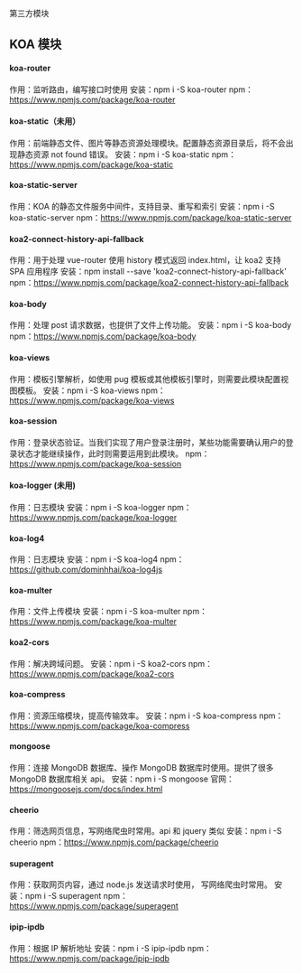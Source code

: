 第三方模块

## KOA 模块

#### koa-router

作用：监听路由，编写接口时使用
安装：npm i -S koa-router
npm： https://www.npmjs.com/package/koa-router

#### koa-static（未用）

作用：前端静态文件、图片等静态资源处理模块。配置静态资源目录后，将不会出现静态资源 not found 错误。
安装：npm i -S koa-static
npm：https://www.npmjs.com/package/koa-static

#### koa-static-server

作用：KOA 的静态文件服务中间件，支持目录、重写和索引
安装：npm i -S koa-static-server
npm：https://www.npmjs.com/package/koa-static-server

#### koa2-connect-history-api-fallback

作用：用于处理 vue-router 使用 history 模式返回 index.html，让 koa2 支持 SPA 应用程序
安装：npm install --save 'koa2-connect-history-api-fallback'
npm：https://www.npmjs.com/package/koa2-connect-history-api-fallback

#### koa-body

作用：处理 post 请求数据，也提供了文件上传功能。
安装：npm i -S koa-body
npm：https://www.npmjs.com/package/koa-body

#### koa-views

作用：模板引擎解析，如使用 pug 模板或其他模板引擎时，则需要此模块配置视图模板。
安装：npm i -S koa-views
npm：https://www.npmjs.com/package/koa-views

#### koa-session

作用：登录状态验证。当我们实现了用户登录注册时，某些功能需要确认用户的登录状态才能继续操作，此时则需要运用到此模块。
npm：https://www.npmjs.com/package/koa-session

#### koa-logger (未用)

作用：日志模块
安装：npm i -S koa-logger
npm：https://www.npmjs.com/package/koa-logger

#### koa-log4

作用：日志模块
安装：npm i -S koa-log4
npm：https://github.com/dominhhai/koa-log4js

#### koa-multer

作用：文件上传模块
安装：npm i -S koa-multer
npm：https://www.npmjs.com/package/koa-multer

#### koa2-cors

作用：解决跨域问题。
安装：npm i -S koa2-cors
npm：https://www.npmjs.com/package/koa2-cors

#### koa-compress

作用：资源压缩模块，提高传输效率。
安装：npm i -S koa-compress
npm：https://www.npmjs.com/package/koa-compress

#### mongoose

作用：连接 MongoDB 数据库、操作 MongoDB 数据库时使用。提供了很多 MongoDB 数据库相关 api。
安装：npm i -S mongoose
官网：https://mongoosejs.com/docs/index.html

#### cheerio

作用：筛选网页信息，写网络爬虫时常用。api 和 jquery 类似
安装：npm i -S cheerio
npm：https://www.npmjs.com/package/cheerio

#### superagent

作用：获取网页内容，通过 node.js 发送请求时使用， 写网络爬虫时常用。
安装：npm i -S superagent
npm：https://www.npmjs.com/package/superagent

#### ipip-ipdb

作用：根据 IP 解析地址
安装：npm i -S ipip-ipdb
npm：https://www.npmjs.com/package/ipip-ipdb

